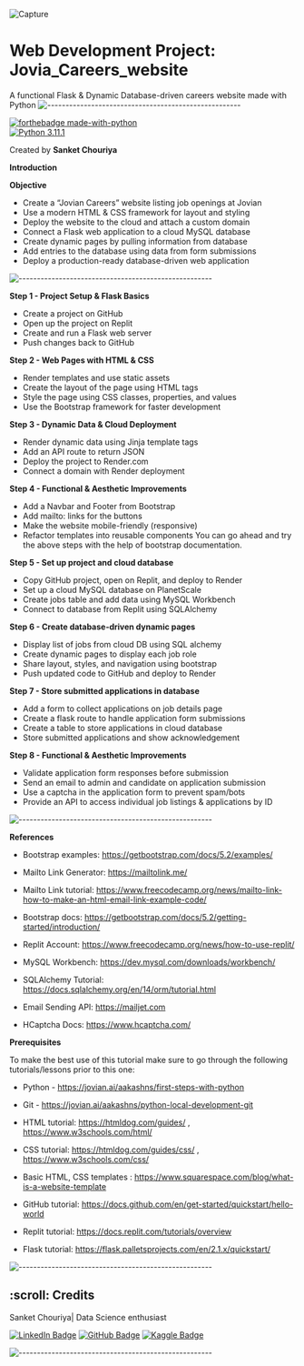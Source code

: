 ![Capture](https://github.com/Sanket7994/Jovian_Careers_website/blob/main/The-Evolution-Of-Web-Development-Via-Machine-Learning.jpg)
# Web Development Project: Jovia_Careers_website 

A functional Flask &amp; Dynamic Database-driven careers website made with Python
![-----------------------------------------------------](https://raw.githubusercontent.com/andreasbm/readme/master/assets/lines/rainbow.png)

[![forthebadge made-with-python](http://ForTheBadge.com/images/badges/made-with-python.svg)](https://www.python.org/)   
[![Python 3.11.1](https://img.shields.io/badge/python-3.11.1-blue.svg)](https://www.python.org/downloads/release/python-3111/)   


Created by **Sanket Chouriya**

**Introduction**


**Objective**

* Create a “Jovian Careers” website listing job openings at Jovian
* Use a modern HTML & CSS framework for layout and styling
* Deploy the website to the cloud and attach a custom domain
* Connect a Flask web application to a cloud MySQL database
* Create dynamic pages by pulling information from database
* Add entries to the database using data from form submissions
* Deploy a production-ready database-driven web application

![-----------------------------------------------------](https://raw.githubusercontent.com/andreasbm/readme/master/assets/lines/rainbow.png)

**Step 1 - Project Setup & Flask Basics**

* Create a project on GitHub
* Open up the project on Replit
* Create and run a Flask web server
* Push changes back to GitHub
                 
**Step 2 - Web Pages with HTML & CSS**

* Render templates and use static assets
* Create the layout of the page using HTML tags
* Style the page using CSS classes, properties, and values
* Use the Bootstrap framework for faster development

**Step 3 - Dynamic Data & Cloud Deployment**

* Render dynamic data using Jinja template tags
* Add an API route to return JSON
* Deploy the project to Render.com
* Connect a domain with Render deployment

**Step 4 - Functional & Aesthetic Improvements**

* Add a Navbar and Footer from Bootstrap
* Add mailto: links for the buttons
* Make the website mobile-friendly (responsive)
* Refactor templates into reusable components
You can go ahead and try the above steps with the help of bootstrap documentation.

**Step 5 - Set up project and cloud database**

* Copy GitHub project, open on Replit, and deploy to Render
* Set up a cloud MySQL database on PlanetScale
* Create jobs table and add data using MySQL Workbench
* Connect to database from Replit using SQLAlchemy

**Step 6 - Create database-driven dynamic pages**

* Display list of jobs from cloud DB using SQL alchemy
* Create dynamic pages to display each job role
* Share layout, styles, and navigation using bootstrap
* Push updated code to GitHub and deploy to Render

**Step 7 - Store submitted applications in database**

* Add a form to collect applications on job details page
* Create a flask route to handle application form submissions
* Create a table to store applications in cloud database
* Store submitted applications and show acknowledgement

**Step 8 - Functional & Aesthetic Improvements**

* Validate application form responses before submission
* Send an email to admin and candidate on application submission
* Use a captcha in the application form to prevent spam/bots
* Provide an API to access individual job listings & applications by ID

![-----------------------------------------------------](https://raw.githubusercontent.com/andreasbm/readme/master/assets/lines/rainbow.png)

**References**
* Bootstrap examples: https://getbootstrap.com/docs/5.2/examples/

* Mailto Link Generator: https://mailtolink.me/

* Mailto Link tutorial: https://www.freecodecamp.org/news/mailto-link-how-to-make-an-html-email-link-example-code/

* Bootstrap docs: https://getbootstrap.com/docs/5.2/getting-started/introduction/

* Replit Account: https://www.freecodecamp.org/news/how-to-use-replit/

* MySQL Workbench: https://dev.mysql.com/downloads/workbench/

* SQLAlchemy Tutorial: https://docs.sqlalchemy.org/en/14/orm/tutorial.html

* Email Sending API: https://mailjet.com

* HCaptcha Docs: https://www.hcaptcha.com/


**Prerequisites**

To make the best use of this tutorial make sure to go through the following tutorials/lessons prior to this one:

* Python - https://jovian.ai/aakashns/first-steps-with-python

* Git - https://jovian.ai/aakashns/python-local-development-git

* HTML tutorial: https://htmldog.com/guides/ , https://www.w3schools.com/html/

* CSS tutorial: https://htmldog.com/guides/css/ , https://www.w3schools.com/css/

* Basic HTML, CSS templates : https://www.squarespace.com/blog/what-is-a-website-template

* GitHub tutorial: https://docs.github.com/en/get-started/quickstart/hello-world

* Replit tutorial: https://docs.replit.com/tutorials/overview

* Flask tutorial: https://flask.palletsprojects.com/en/2.1.x/quickstart/

![-----------------------------------------------------](https://raw.githubusercontent.com/andreasbm/readme/master/assets/lines/rainbow.png)


<h2 id="credits"> :scroll: Credits</h2>

Sanket Chouriya| Data Science enthusiast

[![LinkedIn Badge](https://img.shields.io/badge/LinkedIn-0077B5?style=for-the-badge&logo=linkedin&logoColor=white)](https://www.linkedin.com/in/sanket-chouriya-038705111/)
[![GitHub Badge](https://img.shields.io/badge/GitHub-100000?style=for-the-badge&logo=github&logoColor=white)](https://github.com/Sanket7994)
[![Kaggle Badge](https://img.shields.io/badge/kaggle-0077B5?style=for-the-badge&logo=kaggle&logoColor=white)](https://www.kaggle.com/sanket7994/)

![-----------------------------------------------------](https://raw.githubusercontent.com/andreasbm/readme/master/assets/lines/rainbow.png)

